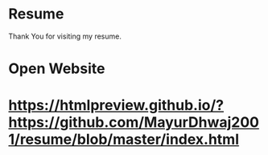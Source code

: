 # Resume
Thank You for visiting my resume.

# Open Website
# https://htmlpreview.github.io/?https://github.com/MayurDhwaj2001/resume/blob/master/index.html
